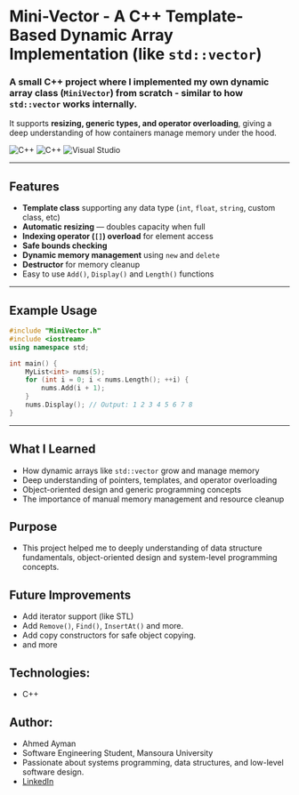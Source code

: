 # Mini-Vector - A C++ Template-Based Dynamic Array Implementation (like `std::vector`)
### A small C++ project where I implemented my own **dynamic array class (`MiniVector`)** from scratch - similar to how `std::vector` works internally.  
It supports **resizing, generic types, and operator overloading**, giving a deep understanding of how containers manage memory under the hood.


![C++](https://img.shields.io/badge/Language-C++-blue)
![C++](https://img.shields.io/badge/c++-%2300599C.svg?style=for-the-badge&logo=c%2B%2B&logoColor=white)
![Visual Studio](https://img.shields.io/badge/Visual%20Studio-5C2D91.svg?style=for-the-badge&logo=visual-studio&logoColor=white)


---

## Features
- **Template class** supporting any data type (`int`, `float`, `string`, custom class, etc)
- **Automatic resizing** — doubles capacity when full  
- **Indexing operator (`[]`) overload** for element access
- **Safe bounds checking**
- **Dynamic memory management** using `new` and `delete`
- **Destructor** for memory cleanup 
- Easy to use `Add()`, `Display()` and `Length()` functions

---

## Example Usage
```cpp
#include "MiniVector.h"
#include <iostream>
using namespace std;

int main() {
    MyList<int> nums(5);
    for (int i = 0; i < nums.Length(); ++i) {
        nums.Add(i + 1);
    }
    nums.Display(); // Output: 1 2 3 4 5 6 7 8
}
```

---

## What I Learned
- How dynamic arrays like `std::vector` grow and manage memory
- Deep understanding of pointers, templates, and operator overloading
- Object-oriented design and generic programming concepts
- The importance of manual memory management and resource cleanup

## Purpose
- This project helped me to deeply understanding of data structure fundamentals, object-oriented design and system-level programming concepts.

## Future Improvements
- Add iterator support (like STL)
- Add `Remove()`, `Find()`, `InsertAt()` and more.
- Add copy constructors for safe object copying.
- and more

## Technologies:
- C++

## Author:
- Ahmed Ayman
- Software Engineering Student, Mansoura University
- Passionate about systems programming, data structures, and low-level software design.
- [LinkedIn](www.linkedin.com/in/ahmed-ayman-hassan/)



